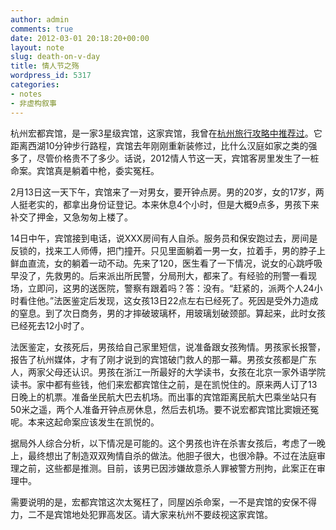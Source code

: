 ```yaml
---
author: admin
comments: true
date: 2012-03-01 20:18:20+00:00
layout: note
slug: death-on-v-day
title: 情人节之殇
wordpress_id: 5317
categories:
- notes
- 非虚构叙事
---
```


杭州宏都宾馆，是一家3星级宾馆，这家宾馆，我曾在[杭州旅行攻略中推荐过](http://www.baibanbao.net/microblog/the-unofficial-tour-guide-of-hangzhou-v1/)。它距离西湖10分钟步行路程，宾馆去年刚刚重新装修过，比什么汉庭如家之类的强多了，尽管价格贵不了多少。话说，2012情人节这一天，宾馆客房里发生了一桩命案。宾馆真是躺着中枪，委实冤枉。

2月13日这一天下午，宾馆来了一对男女，要开钟点房。男的20岁，女的17岁，两人挺老实的，都拿出身份证登记。本来休息4个小时，但是大概9点多，男孩下来补交了押金，又急匆匆上楼了。

14日中午，宾馆接到电话，说XXX房间有人自杀。服务员和保安跑过去，房间是反锁的，找来工人师傅，把门撞开。只见里面躺着一男一女，拉着手，男的脖子上鲜血直流，女的躺着一动不动。先来了120，医生看了一下情况，说女的心跳呼吸早没了，先救男的。后来派出所民警，分局刑大，都来了。有经验的刑警一看现场，立即问，这男的送医院，警察有跟着吗？答：没有。“赶紧的，派两个人24小时看住他。”法医鉴定后发现，这女孩13日22点左右已经死了。死因是受外力造成的窒息。到了次日商务，男的才摔破玻璃杯，用玻璃划破颈部。算起来，此时女孩已经死去12小时了。

法医鉴定，女孩死后，男孩给自己家里短信，说准备跟女孩殉情。男孩家长报警，报告了杭州媒体，才有了刚才说到的宾馆破门救人的那一幕。男孩女孩都是广东人，两家父母还认识。男孩在浙江一所最好的大学读书，女孩在北京一家外语学院读书。家中都有些钱，他们来宏都宾馆住之前，是在凯悦住的。原来两人订了13日晚上的机票。准备坐民航大巴去机场。而出事的宾馆距离民航大巴乘坐站只有50米之遥，两个人准备开钟点房休息，然后去机场。要不说宏都宾馆比窦娥还冤呢。本来这起命案应该发生在凯悦的。

据局外人综合分析，以下情况是可能的。这个男孩也许在杀害女孩后，考虑了一晚上，最终想出了制造双双殉情自杀的做法。他胆子很大，也很冷静。不过在法庭审理之前，这些都是推测。目前，该男已因涉嫌故意杀人罪被警方刑拘，此案正在审理中。

需要说明的是，宏都宾馆这次太冤枉了，同屋凶杀命案，一不是宾馆的安保不得力，二不是宾馆地处犯罪高发区。请大家来杭州不要歧视这家宾馆。
